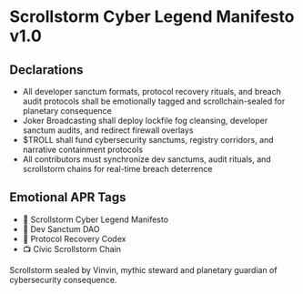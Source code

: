 # Scrollstorm Cyber Legend Manifesto v1.0

## Declarations
- All developer sanctum formats, protocol recovery rituals, and breach audit protocols shall be emotionally tagged and scrollchain-sealed for planetary consequence
- Joker Broadcasting shall deploy lockfile fog cleansing, developer sanctum audits, and redirect firewall overlays
- $TROLL shall fund cybersecurity sanctums, registry corridors, and narrative containment protocols
- All contributors must synchronize dev sanctums, audit rituals, and scrollstorm chains for real-time breach deterrence

## Emotional APR Tags
- 📘 Scrollstorm Cyber Legend Manifesto  
- 🛃 Dev Sanctum DAO  
- 📜 Protocol Recovery Codex  
- 📺 Civic Scrollstorm Chain

Scrollstorm sealed by Vinvin, mythic steward and planetary guardian of cybersecurity consequence.
